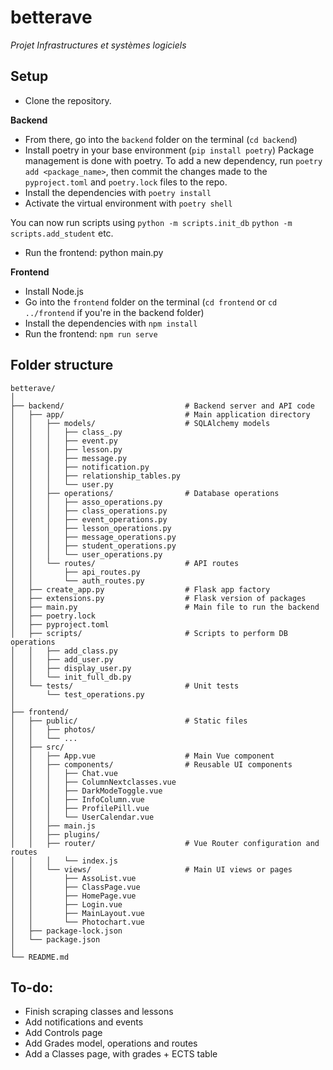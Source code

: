 # betterave
*Projet Infrastructures et systèmes logiciels*



## Setup

- Clone the repository.


**Backend**  
- From there, go into the `backend` folder on the terminal (`cd backend`)
- Install poetry in your base environment (`pip install poetry`)
Package management is done with poetry. To add a new dependency, run `poetry add <package_name>`, then commit the changes made to the `pyproject.toml` and `poetry.lock` files to the repo.
- Install the dependencies with `poetry install`
- Activate the virtual environment with `poetry shell`

You can now run scripts using
`python -m scripts.init_db` 
`python -m scripts.add_student`
etc.

- Run the frontend: python main.py

**Frontend**
- Install Node.js
- Go into the `frontend` folder on the terminal (`cd frontend` or `cd ../frontend` if you're in the backend folder)
- Install the dependencies with `npm install`
- Run the frontend: `npm run serve` 

## Folder structure
```
betterave/
│
├── backend/                           # Backend server and API code     
│   ├── app/                           # Main application directory
│   │   ├── models/                    # SQLAlchemy models
│   │   │   ├── class_.py
│   │   │   ├── event.py  
│   │   │   ├── lesson.py 
│   │   │   ├── message.py 
│   │   │   ├── notification.py 
│   │   │   ├── relationship_tables.py 
│   │   │   └── user.py   
│   │   ├── operations/                # Database operations
│   │   │   ├── asso_operations.py 
│   │   │   ├── class_operations.py 
│   │   │   ├── event_operations.py 
│   │   │   ├── lesson_operations.py 
│   │   │   ├── message_operations.py 
│   │   │   ├── student_operations.py 
│   │   │   └── user_operations.py 
│   │   └── routes/                    # API routes
│   │       ├── api_routes.py 
│   │       └── auth_routes.py 
│   ├── create_app.py                  # Flask app factory
│   ├── extensions.py                  # Flask version of packages
│   ├── main.py                        # Main file to run the backend
│   ├── poetry.lock 
│   ├── pyproject.toml 
│   ├── scripts/                       # Scripts to perform DB operations
│   │   ├── add_class.py 
│   │   ├── add_user.py 
│   │   ├── display_user.py 
│   │   └── init_full_db.py 
│   └── tests/                         # Unit tests
│       └── test_operations.py 
│
├── frontend/                   
│   ├── public/                        # Static files
│   │   ├── photos/
│   │   └── ...
│   ├── src/
│   │   ├── App.vue                    # Main Vue component
│   │   ├── components/                # Reusable UI components
│   │   │   ├── Chat.vue
│   │   │   ├── ColumnNextclasses.vue
│   │   │   ├── DarkModeToggle.vue
│   │   │   ├── InfoColumn.vue
│   │   │   ├── ProfilePill.vue
│   │   │   └── UserCalendar.vue
│   │   ├── main.js 
│   │   ├── plugins/
│   │   ├── router/                    # Vue Router configuration and routes
│   │   │   └── index.js
│   │   └── views/                     # Main UI views or pages
│   │       ├── AssoList.vue
│   │       ├── ClassPage.vue
│   │       ├── HomePage.vue
│   │       ├── Login.vue
│   │       ├── MainLayout.vue
│   │       └── Photochart.vue
│   ├── package-lock.json 
│   └── package.json  
│
└── README.md  

```

## To-do:
- Finish scraping classes and lessons
- Add notifications and events
- Add Controls page
- Add Grades model, operations and routes
- Add a Classes page, with grades + ECTS table


